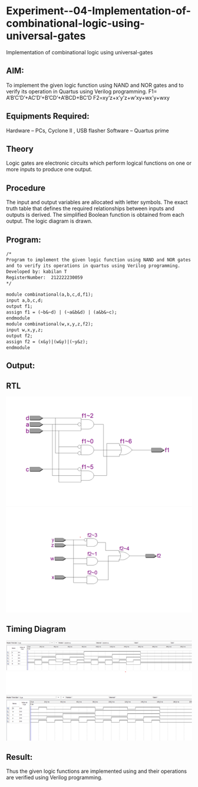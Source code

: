 # Experiment--04-Implementation-of-combinational-logic-using-universal-gates
Implementation of combinational logic using universal-gates
 
## AIM:
To implement the given logic function using NAND and NOR gates and to verify its operation in Quartus using Verilog programming.
 F1= A’B’C’D’+AC’D’+B’CD’+A’BCD+BC’D
F2=xy’z+x’y’z+w’xy+wx’y+wxy
 
 
 
## Equipments Required:
 Hardware – PCs, Cyclone II , USB flasher
 Software – Quartus prime


## Theory
 Logic gates are electronic circuits which perform logical functions on one or more inputs to produce one output.

## Procedure
The input and output variables are allocated with letter symbols. The exact truth table that defines the required relationships between inputs and outputs is derived. The simplified Boolean function is obtained from each output. The logic diagram is drawn.

## Program:
```
/*
Program to implement the given logic function using NAND and NOR gates and to verify its operations in quartus using Verilog programming.
Developed by: kabilan T
RegisterNumber:  212222230059
*/
```
```
module combinational(a,b,c,d,f1);
input a,b,c,d;
output f1;
assign f1 = (~b&~d) | (~a&b&d) | (a&b&~c);
endmodule
module combinational(w,x,y,z,f2);
input w,x,y,z;
output f2;
assign f2 = (x&y)|(w&y)|(~y&z);
endmodule
```
## Output:
## RTL
![](./rtl1.png)
![](./rtl2.png)

## Timing Diagram

![](wave1.png)
![](./wave2.png)


## Result:
Thus the given logic functions are implemented using and their operations are verified using Verilog programming.
